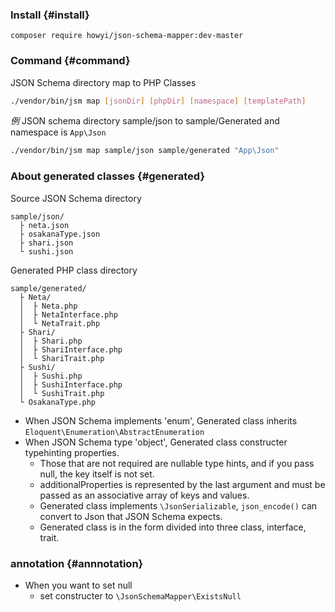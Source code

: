 ### Install {#install}

`composer require howyi/json-schema-mapper:dev-master`

### Command {#command}

JSON Schema directory map to PHP Classes
```bash
./vendor/bin/jsm map [jsonDir] [phpDir] [namespace] [templatePath]
```

*例*
JSON schema directory sample/json to sample/Generated and namespace is `App\Json`
```bash
./vendor/bin/jsm map sample/json sample/generated "App\Json"
```

### About generated classes {#generated}

Source JSON Schema directory
```
sample/json/
  ├ neta.json
  ├ osakanaType.json
  ├ shari.json
  └ sushi.json
```

Generated PHP class directory
```
sample/generated/
  ├ Neta/
  │  ├ Neta.php
  │  ├ NetaInterface.php
  │  └ NetaTrait.php
  ├ Shari/
  │  ├ Shari.php
  │  ├ ShariInterface.php
  │  └ ShariTrait.php
  ├ Sushi/
  │  ├ Sushi.php
  │  ├ SushiInterface.php
  │  └ SushiTrait.php
  └ OsakanaType.php
```

- When JSON Schema implements 'enum', Generated class inherits `Eloquent\Enumeration\AbstractEnumeration`
- When JSON Schema type 'object', Generated class constructer typehinting properties.
  - Those that are not required are nullable type hints, and if you pass null, the key itself is not set.
  - additionalProperties is represented by the last argument and must be passed as an associative array of keys and values.
  - Generated class implements `\JsonSerializable`, `json_encode()` can convert to Json that JSON Schema expects.
  - Generated class is in the form divided into three class, interface, trait.


### annotation {#annnotation}
- When you want to set null
  - set constructer to `\JsonSchemaMapper\ExistsNull`
